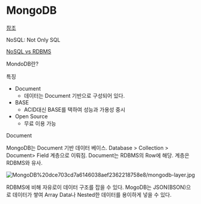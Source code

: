 # MongoDB

[참조](https://kciter.so/posts/about-mongodb)

NoSQL: Not Only SQL

[NoSQL vs RDBMS](MongoDB%20dce703cd7a6146038aef2362218758e8/NoSQL%20vs%20RDBMS%20d7a67060700f445dbb419cc591a2c0c7.md)

MondoDB란?

특징

- Document
    - 데이터는 Document 기반으로 구성되어 있다.
- BASE
    - ACID대신 BASE를 택하여 성능과 가용성 중시
- Open Source
    - 무료 이용 가능

Document

MongoDB는 Document 기반 데이터 베이스. Database > Collection >  Document> Field 계층으로 이뤄짐. Document는 RDBMS의 Row에 해당. 계층은 RDBMS와 유사.

![MongoDB%20dce703cd7a6146038aef2362218758e8/mongodb-layer.jpg](MongoDB%20dce703cd7a6146038aef2362218758e8/mongodb-layer.jpg)

RDBMS에 비해 자유로이 데이터 구조를 잡을 수 있다. MogoDB는 JSON(BSON)으로 데이터가 쌓여 Array Data나 Nested한 데이터를 용이하게 넣을 수 있다.
